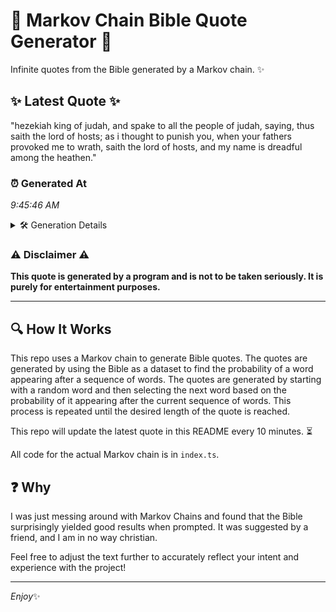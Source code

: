 # 📖 Markov Chain Bible Quote Generator 📖

Infinite quotes from the Bible generated by a Markov chain. ✨

## ✨ Latest Quote ✨
"hezekiah king of judah, and spake to all the people of judah, saying, thus saith the lord of hosts; as i thought to punish you, when your fathers provoked me to wrath, saith the lord of hosts, and my name is dreadful among the heathen."

### ⏰ Generated At
*9:45:46 AM*

<details>
    <summary>🛠️ Generation Details</summary>
    <p>
        <strong>🌱 Seed:</strong> hezekiah<br>
        <strong>🔄 Iterations:</strong> 44<br>
        <strong>📜 Context History:</strong><br>[ hezekiah ]: king<br>[ hezekiah, king ]: of<br>[ hezekiah, king, of ]: judah,<br>[ hezekiah, king, of, judah, ]: and<br>[ hezekiah, king, of, judah,, and ]: spake<br>[ hezekiah, king, of, judah,, and, spake ]: to<br>[ king, of, judah,, and, spake, to ]: all<br>[ of, judah,, and, spake, to, all ]: the<br>[ judah,, and, spake, to, all, the ]: people<br>[ and, spake, to, all, the, people ]: of<br>[ spake, to, all, the, people, of ]: judah,<br>[ to, all, the, people, of, judah, ]: saying,<br>[ all, the, people, of, judah,, saying, ]: thus<br>[ the, people, of, judah,, saying,, thus ]: saith<br>[ people, of, judah,, saying,, thus, saith ]: the<br>[ of, judah,, saying,, thus, saith, the ]: lord<br>[ judah,, saying,, thus, saith, the, lord ]: of<br>[ saying,, thus, saith, the, lord, of ]: hosts;<br>[ thus, saith, the, lord, of, hosts; ]: as<br>[ saith, the, lord, of, hosts;, as ]: i<br>[ the, lord, of, hosts;, as, i ]: thought<br>[ lord, of, hosts;, as, i, thought ]: to<br>[ of, hosts;, as, i, thought, to ]: punish<br>[ hosts;, as, i, thought, to, punish ]: you,<br>[ as, i, thought, to, punish, you, ]: when<br>[ i, thought, to, punish, you,, when ]: your<br>[ thought, to, punish, you,, when, your ]: fathers<br>[ to, punish, you,, when, your, fathers ]: provoked<br>[ punish, you,, when, your, fathers, provoked ]: me<br>[ you,, when, your, fathers, provoked, me ]: to<br>[ when, your, fathers, provoked, me, to ]: wrath,<br>[ your, fathers, provoked, me, to, wrath, ]: saith<br>[ fathers, provoked, me, to, wrath,, saith ]: the<br>[ provoked, me, to, wrath,, saith, the ]: lord<br>[ me, to, wrath,, saith, the, lord ]: of<br>[ to, wrath,, saith, the, lord, of ]: hosts,<br>[ wrath,, saith, the, lord, of, hosts, ]: and<br>[ saith, the, lord, of, hosts,, and ]: my<br>[ the, lord, of, hosts,, and, my ]: name<br>[ lord, of, hosts,, and, my, name ]: is<br>[ of, hosts,, and, my, name, is ]: dreadful<br>[ hosts,, and, my, name, is, dreadful ]: among<br>[ and, my, name, is, dreadful, among ]: the<br>[ my, name, is, dreadful, among, the ]: heathen.<br>
    </p>
</details>

### ⚠️ Disclaimer ⚠️
**This quote is generated by a program and is not to be taken seriously. It is purely for entertainment purposes.**

---

## 🔍 How It Works

This repo uses a Markov chain to generate Bible quotes. The quotes are generated by using the Bible as a dataset to find the probability of a word appearing after a sequence of words. The quotes are generated by starting with a random word and then selecting the next word based on the probability of it appearing after the current sequence of words. This process is repeated until the desired length of the quote is reached.

This repo will update the latest quote in this README every 10 minutes. ⏳

All code for the actual Markov chain is in `index.ts`.

## ❓ Why

I was just messing around with Markov Chains and found that the Bible surprisingly yielded good results when prompted. 
It was suggested by a friend, and I am in no way christian.

Feel free to adjust the text further to accurately reflect your intent and experience with the project!

---

*Enjoy*✨
